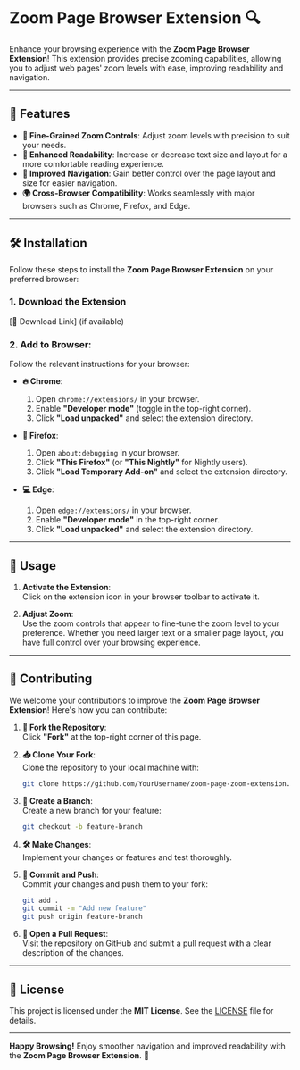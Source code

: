 # **Zoom Page Browser Extension** 🔍

Enhance your browsing experience with the **Zoom Page Browser Extension**! This extension provides precise zooming capabilities, allowing you to adjust web pages' zoom levels with ease, improving readability and navigation. 

---

## 🚀 Features

- **🎯 Fine-Grained Zoom Controls**: Adjust zoom levels with precision to suit your needs.
- **📖 Enhanced Readability**: Increase or decrease text size and layout for a more comfortable reading experience.
- **🧭 Improved Navigation**: Gain better control over the page layout and size for easier navigation.
- **🌍 Cross-Browser Compatibility**: Works seamlessly with major browsers such as Chrome, Firefox, and Edge.

---

## 🛠️ Installation

Follow these steps to install the **Zoom Page Browser Extension** on your preferred browser:

### 1. **Download the Extension**
[🔗 Download Link] (if available)

### 2. **Add to Browser**:
Follow the relevant instructions for your browser:

- **🔥 Chrome**:  
  1. Open `chrome://extensions/` in your browser.  
  2. Enable **"Developer mode"** (toggle in the top-right corner).  
  3. Click **"Load unpacked"** and select the extension directory.

- **🦊 Firefox**:  
  1. Open `about:debugging` in your browser.  
  2. Click **"This Firefox"** (or **"This Nightly"** for Nightly users).  
  3. Click **"Load Temporary Add-on"** and select the extension directory.

- **💻 Edge**:  
  1. Open `edge://extensions/` in your browser.  
  2. Enable **"Developer mode"** in the top-right corner.  
  3. Click **"Load unpacked"** and select the extension directory.

---

## 🎨 Usage

1. **Activate the Extension**:  
   Click on the extension icon in your browser toolbar to activate it.

2. **Adjust Zoom**:  
   Use the zoom controls that appear to fine-tune the zoom level to your preference. Whether you need larger text or a smaller page layout, you have full control over your browsing experience.

---

## 🤝 Contributing

We welcome your contributions to improve the **Zoom Page Browser Extension**! Here's how you can contribute:

1. **🍴 Fork the Repository**:  
   Click **"Fork"** at the top-right corner of this page.

2. **📥 Clone Your Fork**:  
   Clone the repository to your local machine with:
   ```bash
   git clone https://github.com/YourUsername/zoom-page-zoom-extension.git
   ```

3. **🌱 Create a Branch**:  
   Create a new branch for your feature:
   ```bash
   git checkout -b feature-branch
   ```

4. **🛠️ Make Changes**:  
   Implement your changes or features and test thoroughly.

5. **💾 Commit and Push**:  
   Commit your changes and push them to your fork:
   ```bash
   git add .
   git commit -m "Add new feature"
   git push origin feature-branch
   ```

6. **🔄 Open a Pull Request**:  
   Visit the repository on GitHub and submit a pull request with a clear description of the changes.

---

## 📜 License

This project is licensed under the **MIT License**. See the [LICENSE](LICENSE) file for details.

---

**Happy Browsing!** Enjoy smoother navigation and improved readability with the **Zoom Page Browser Extension**. 🌟
